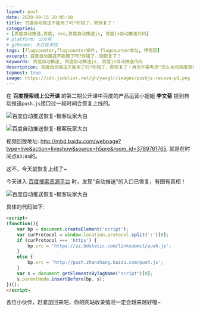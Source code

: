 ```yaml
---
layout: post
date: 2020-09-15 20:05:10
title: 百度自动推送不能用了吗?你错了，刚恢复了！
categories:
- [百度自动推送,百度, seo,百度自动推送js, 百度js自动推送代码]
# platform: 公众号
# gzhname: 大白技术控
tags: [flagcounter,flagcounter插件, flagcounter类似, 博客园]
excerpt: 百度自动推送不能用了吗?你错了，刚恢复了！
keywords: 百度自动推送, 百度自动推送js, 百度js自动推送代码
description: 百度自动推送不能用了吗?你错了，刚恢复了！再也不要考虑"怎么关闭百度首页推送"了~
topmost: true
image: https://cdn.jsdelivr.net/gh/yanglr/images/pushjs-recove-p1.png
---
```


在 **百度搜索线上公开课** 的第二期公开课中百度的产品运营小姐姐 **李文菊** 提到自动推送`push.js`接口过一段时间会恢复上线的。

![百度自动推送恢复-极客玩家大白](https://cdn.jsdelivr.net/gh/yanglr/images/pushjs-recove-p1.png "极客玩家大白")


![百度自动推送恢复-极客玩家大白](https://cdn.jsdelivr.net/gh/yanglr/images/pushjs-recove-p2.png "大奔SEO")

视频回放地址: <http://mbd.baidu.com/webpage?type=live&action=liveshow&source=h5pre&room_id=3789761765>, 就是在时间点`03:04`的。

这不，今天就恢复上线了~



今天进入 [百度搜索资源平台](//ziyuan.baidu.com) 时，发现"自动推送"的入口已恢复，有图有真相！

![百度自动推送恢复-极客玩家大白](https://cdn.jsdelivr.net/gh/yanglr/images/pushjs-recove-p3.png "极客玩家大白")


具体的代码如下:

```html
<script>
(function(){
    var bp = document.createElement('script');
    var curProtocol = window.location.protocol.split(':')[0];
    if (curProtocol === 'https') {
        bp.src = 'https://zz.bdstatic.com/linksubmit/push.js';
    }
    else {
        bp.src = 'http://push.zhanzhang.baidu.com/push.js';
    }
    var s = document.getElementsByTagName("script")[0];
    s.parentNode.insertBefore(bp, s);
})();
</script>
```

各位小伙伴，赶紧加回来吧，你的网站收录情况一定会越来越好喔~

